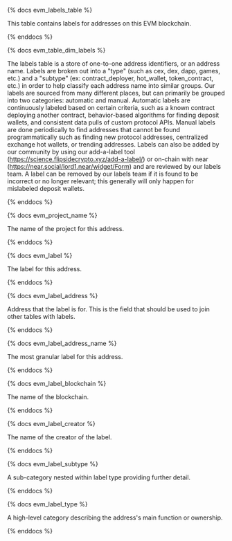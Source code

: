 {% docs evm_labels_table %}

This table contains labels for addresses on this EVM blockchain. 

{% enddocs %}


{% docs evm_table_dim_labels %}

The labels table is a store of one-to-one address identifiers, or an address name. Labels are broken out into a "type" (such as cex, dex, dapp, games, etc.) and a "subtype" (ex: contract_deployer, hot_wallet, token_contract, etc.) in order to help classify each address name into similar groups. Our labels are sourced from many different places, but can primarily be grouped into two categories: automatic and manual. Automatic labels are continuously labeled based on certain criteria, such as a known contract deploying another contract, behavior-based algorithms for finding deposit wallets, and consistent data pulls of custom protocol APIs. Manual labels are done periodically to find addresses that cannot be found programmatically such as finding new protocol addresses, centralized exchange hot wallets, or trending addresses. Labels can also be added by our community by using our add-a-label tool (https://science.flipsidecrypto.xyz/add-a-label/) or on-chain with near (https://near.social/lord1.near/widget/Form) and are reviewed by our labels team. A label can be removed by our labels team if it is found to be incorrect or no longer relevant; this generally will only happen for mislabeled deposit wallets.

{% enddocs %}

{% docs evm_project_name %}

The name of the project for this address. 

{% enddocs %}


{% docs evm_label %}

The label for this address. 

{% enddocs %}


{% docs evm_label_address %}

Address that the label is for. This is the field that should be used to join other tables with labels. 

{% enddocs %}


{% docs evm_label_address_name %}

The most granular label for this address.  

{% enddocs %}


{% docs evm_label_blockchain %}

The name of the blockchain.

{% enddocs %}


{% docs evm_label_creator %}

The name of the creator of the label.

{% enddocs %}


{% docs evm_label_subtype %}

A sub-category nested within label type providing further detail.

{% enddocs %}


{% docs evm_label_type %}

A high-level category describing the address's main function or ownership.

{% enddocs %}


